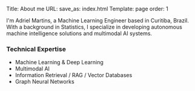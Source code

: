 Title: About me
URL: 
save_as: index.html
Template: page
order: 1


I'm Adriel Martins, a Machine Learning Engineer based in Curitiba, Brazil. With a background in Statistics, I specialize in developing autonomous machine intelligence solutions and multimodal AI systems.

### Technical Expertise

- Machine Learning & Deep Learning
- Multimodal AI
- Information Retrieval / RAG / Vector Databases
- Graph Neural Networks
